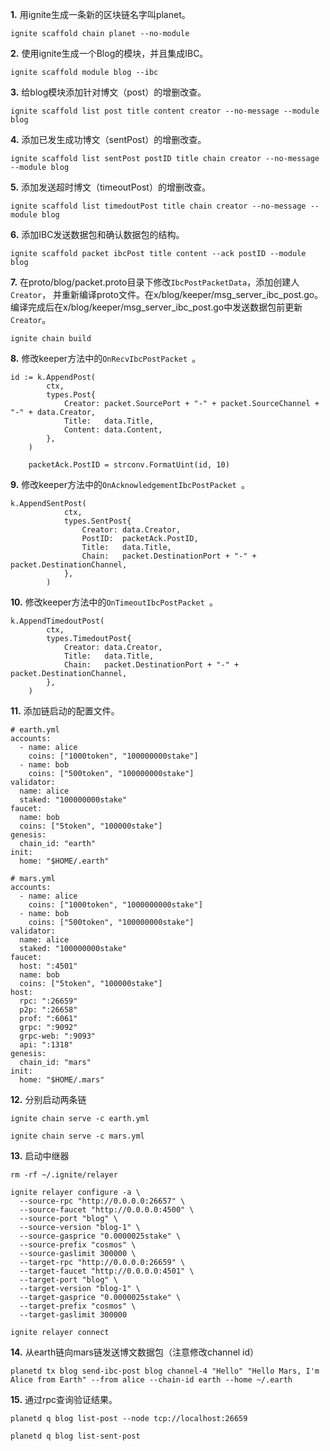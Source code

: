 **1.**   用ignite生成一条新的区块链名字叫planet。

```
ignite scaffold chain planet --no-module
```

**2.**  使用ignite生成一个Blog的模块，并且集成IBC。

```
ignite scaffold module blog --ibc
```

**3.** 给blog模块添加针对博文（post）的增删改查。

```
ignite scaffold list post title content creator --no-message --module blog

```

**4.** 添加已发生成功博文（sentPost）的增删改查。

```
ignite scaffold list sentPost postID title chain creator --no-message --module blog
```

**5.** 添加发送超时博文（timeoutPost）的增删改查。

```
ignite scaffold list timedoutPost title chain creator --no-message --module blog
```

**6.** 添加IBC发送数据包和确认数据包的结构。

```
ignite scaffold packet ibcPost title content --ack postID --module blog

```
  
**7.** 在proto/blog/packet.proto目录下修改`IbcPostPacketData`，添加创建人`Creator`， 并重新编译proto文件。在x/blog/keeper/msg_server_ibc_post.go。编译完成后在x/blog/keeper/msg_server_ibc_post.go中发送数据包前更新`Creator`。

```
ignite chain build
```

**8.** 修改keeper方法中的`OnRecvIbcPostPacket `。

```
id := k.AppendPost(
        ctx,
        types.Post{
            Creator: packet.SourcePort + "-" + packet.SourceChannel + "-" + data.Creator,
            Title:   data.Title,
            Content: data.Content,
        },
    )

    packetAck.PostID = strconv.FormatUint(id, 10)
```

**9.** 修改keeper方法中的`OnAcknowledgementIbcPostPacket `。

```
k.AppendSentPost(
            ctx,
            types.SentPost{
                Creator: data.Creator,
                PostID:  packetAck.PostID,
                Title:   data.Title,
                Chain:   packet.DestinationPort + "-" + packet.DestinationChannel,
            },
        )
```

**10.** 修改keeper方法中的`OnTimeoutIbcPostPacket `。

```
k.AppendTimedoutPost(
        ctx,
        types.TimedoutPost{
            Creator: data.Creator,
            Title:   data.Title,
            Chain:   packet.DestinationPort + "-" + packet.DestinationChannel,
        },
    )
```

**11.** 添加链启动的配置文件。

```
# earth.yml
accounts:
  - name: alice
    coins: ["1000token", "100000000stake"]
  - name: bob
    coins: ["500token", "100000000stake"]
validator:
  name: alice
  staked: "100000000stake"
faucet:
  name: bob
  coins: ["5token", "100000stake"]
genesis:
  chain_id: "earth"
init:
  home: "$HOME/.earth"
  
# mars.yml
accounts:
  - name: alice
    coins: ["1000token", "1000000000stake"]
  - name: bob
    coins: ["500token", "100000000stake"]
validator:
  name: alice
  staked: "100000000stake"
faucet:
  host: ":4501"
  name: bob
  coins: ["5token", "100000stake"]
host:
  rpc: ":26659"
  p2p: ":26658"
  prof: ":6061"
  grpc: ":9092"
  grpc-web: ":9093"
  api: ":1318"
genesis:
  chain_id: "mars"
init:
  home: "$HOME/.mars"
```


**12.** 分别启动两条链

```
ignite chain serve -c earth.yml

ignite chain serve -c mars.yml
```

**13.** 启动中继器

```
rm -rf ~/.ignite/relayer

ignite relayer configure -a \
  --source-rpc "http://0.0.0.0:26657" \
  --source-faucet "http://0.0.0.0:4500" \
  --source-port "blog" \
  --source-version "blog-1" \
  --source-gasprice "0.0000025stake" \
  --source-prefix "cosmos" \
  --source-gaslimit 300000 \
  --target-rpc "http://0.0.0.0:26659" \
  --target-faucet "http://0.0.0.0:4501" \
  --target-port "blog" \
  --target-version "blog-1" \
  --target-gasprice "0.0000025stake" \
  --target-prefix "cosmos" \
  --target-gaslimit 300000

ignite relayer connect
```

**14.** 从earth链向mars链发送博文数据包（注意修改channel id）

```
planetd tx blog send-ibc-post blog channel-4 "Hello" "Hello Mars, I'm Alice from Earth" --from alice --chain-id earth --home ~/.earth
```

**15.** 通过rpc查询验证结果。

```
planetd q blog list-post --node tcp://localhost:26659

planetd q blog list-sent-post
```
